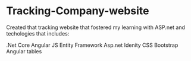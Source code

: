 # Tracking-Company-website

Created that tracking website that fostered my learning with ASP.net and techologies that includes:

.Net Core
Angular JS
Entity Framework
Asp.net Idenity 
CSS Bootstrap
Angular tables




